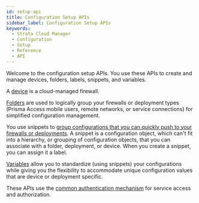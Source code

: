 ```yaml
---
id: setup-api
title: Configuration Setup APIs
sidebar_label: Configuration Setup APIs
keywords:
  - Strata Cloud Manager
  - Configuration
  - Setup
  - Reference
  - API
---
```


Welcome to the configuration setup APIs. You use these APIs to create and manage devices, folders,
labels, snippets, and variables.


A [device](https://docs.paloaltonetworks.com/strata-cloud-manager/getting-started/manage-configuration-ngfw-and-prisma-access/device-settings) 
is a cloud-managed firewall.

[Folders](https://docs.paloaltonetworks.com/strata-cloud-manager/getting-started/workflows/workflows-ngfw-setup/folder-management)
are used to logically group your firewalls or deployment types (Prisma Access mobile users,
remote networks, or service connections) for simplified configuration management.

You use snippets to 
[group configurations that you can quickly push to your firewalls or deployments](https://docs.paloaltonetworks.com/strata-cloud-manager/getting-started/manage-configuration-ngfw-and-prisma-access/configuration-scope/snippets). 
A snippet is a configuration object, which can't fit into a hierarchy, or grouping of configuration
objects, that you can associate with a folder, deployment, or device. When you create a snippet, you
can assign it a label.

[Variables](https://docs.paloaltonetworks.com/strata-cloud-manager/getting-started/manage-configuration-ngfw-and-prisma-access/configuration-scope/variables)
allow you to standardize (using snippets) your configurations while giving you the
flexibility to accommodate unique configuration values that are device or deployment specific.

These APIs use the [common authentication mechanism](/scm/docs/getstarted) for service access and authorization.
